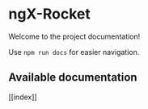 # ngX-Rocket

Welcome to the project documentation!

Use `npm run docs` for easier navigation.

## Available documentation

[[index]]
